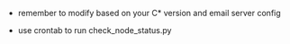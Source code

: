 - remember to modify based on your C* version and email server config

- use crontab to run check_node_status.py